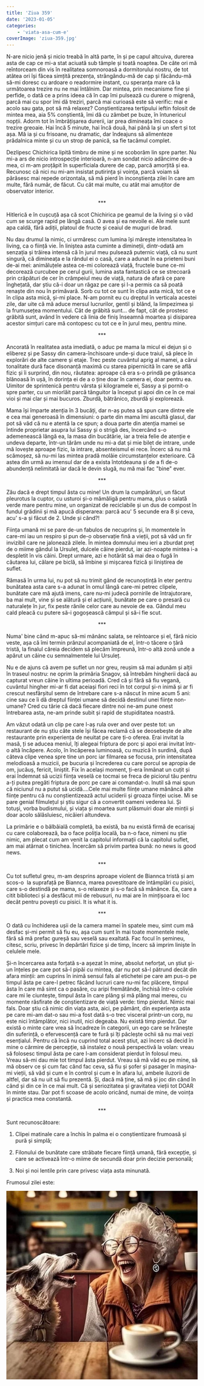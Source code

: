 ```yaml
---
title: 'Ziua 359'
date: '2023-01-05'
categories:
    - 'viata-asa-cum-e'
coverImage: 'ziua-359.jpg'
---
```


N-are nicio jenă și nicio treabă în altă parte, în și pe capul altcuiva, durerea asta de cap ce mi-a stat aciuată sub tâmple și toată noaptea. De câte ori mă reîntorceam din vis în realitatea somnoroasă a dormitorului nostru, de tot atâtea ori își făcea simțită prezența, strângându-mă de cap și făcându-mă să-mi doresc cu ardoare o readormire instant, cu speranța mare că la următoarea trezire nu ne mai întâlnim. Dar mintea, prin mecanisme fine și perfide, o dată ce a prins ideea că în cap îmi pulsează cu durere o migrenă, parcă mai cu spor îmi dă treziri, parcă mai curioasă este să verific: mai e acolo sau gata, pot să mă relaxez? Conștientizarea tertipului ieftin folosit de mintea mea, aia 5% conștientă, îmi dă cu zâmbet pe buze, în întunericul nopții. Adorm tot în îmbrățișarea durerii, iar prea dimineața îmi coace o trezire greoaie. Hai încă 5 minute, hai încă două, hai până la și un sfert și tot așa. Mă ia și cu frisoane, nu dramatic, dar îndeajuns să alimenteze prădalnica minte și cu un strop de panică, sa fie tacâmul complet.

Dezlipesc Chichirica lipită timbru de mine și ne scoborâm lin spre parter. Nu mi-a ars de nicio introspecție interioară, n-am sondat nicio adâncime de-a mea, ci m-am proțăpit în superficiala durere de cap, parcă amorțită și ea. Recunosc că nici nu mi-am insistat putirința și voința, parcă voiam să părăsesc mai repede orizontala, să mă pierd în inconștiența zilei în care am multe, fără număr, de făcut. Cu cât mai multe, cu atât mai amuțitor de observator interior.

<p style="text-align: center;">***</p>

Hitlerică e în cușcuță așa că scot Chichirica pe geamul de la living și o văd cum se scurge rapid pe lângă casă. O avea și ea nevoile ei. Ale mele sunt apa caldă, fără adiții, platoul de fructe și ceaiul de muguri de brad.

Nu dau drumul la nimic, ci urmăresc cum lumina își mărește intensitatea în living, ca o ființă vie. În liniștea asta cuminte a dimineții, dintr-odată am senzația și trăirea intensă că în jurul meu pulsează puternic viață, că nu sunt singură, că dimineața e la rândul ei o casă, care a adunat în ea prieteni buni de-ai mei: animăluțele astea ce-mi colorează viață, fructele bune ce-mi decorează curcubee pe cerul gurii, lumina asta fantastică ce se strecoară prin crăpături de cer în crâmpeiul meu de viață, natura de afară ce pare înghețată, dar știu că-i doar un răgaz pe care și l-a permis ca să poată renaște din nou în primăvară. Sorb cu tot ce sunt în clipa asta mică, tot ce e în clipa asta mică, și-mi place. N-am pornit eu cu dreptul în verticala acestei zile, dar uite că mă aduce mersul lucrurilor, gentil și blând, la limpezimea și la frumusețea momentului. Cât de grăbită sunt… de fapt, cât de prostesc grăbită sunt, având în vedere că linia de finiș înseamnă moartea și disiparea acestor simțuri care mă contopesc cu tot ce e în jurul meu, pentru mine.

<p style="text-align: center;">***</p>

Ancorată în realitatea asta imediată, o aduc pe mama la micul ei dejun și o eliberez și pe Sassy din camera-închisoare unde-și duce traiul, să plece în explorări de alte camere și etaje. Trec peste cuvântul aprig al mamei, a cărui tonalitate dură face disonanță maximă cu starea pipernicită în care se află fizic și îi surprind, din nou, răutatea: aproape că era s-o prindă pe grăsanca blănoasă în ușă, în dorința ei de a o ține doar în camera ei, doar pentru ea. Uimitor de sprintenică pentru vârsta și kilogramele ei, Sassy a și pornit-o spre parter, cu un miorlăit parcă tânguitor la început și apoi din ce în ce mai vioi și mai clar și mai bucuros. Zburdă, bătrânico, zburdă și explorează.

Mama își împarte atenția în 3 bucăți, dar n-aș putea să spun care dintre ele e cea mai generoasă în dimensiuni: o parte din mama îmi ascultă glasul, dar pot să văd că nu e atentă la ce spun; a doua parte din atenția mamei se întinde proprietar asupra lui Sassy și o strigă des, încercând s-o ademenească lângă ea, la masa din bucătărie, iar a treia felie de atenție e undeva departe, într-un tărâm unde nu mi-a dat și mie bilet de intrare, unde mă lovește aproape fizic, la intrare, absenteismul ei rece. Încerc să nu mă scămoșez, să nu-mi las mintea pradă molâie circumstanțelor exterioare. Că astea din urmă au imensul dar de a exista întotdeauna și de a fi de-o abundență nelimitată iar dacă le devin slugă, nu mă mai fac "bine" ever.

<p style="text-align: center;">***</p>

Zău dacă e drept timpul ăsta cu mine! Un drum la cumpărături, un făcut pleurotus la cuptor, cu usturoi și-o mămăligă pentru mama, plus o salată verde mare pentru mine, un organizat de reciclabile și un dus de compost în fundul grădinii și mă apucă disperarea: parcă acu' 5 secunde era 8 și ceva, acu' s-a și făcut de 2. Unde și când?!

Ființa umană mi se pare de-un fabulos de necuprins și, în momentele în care-mi iau un respiro și pun de-o observație fină a vieții, pot să văd un fir invizibil care ne jalonează zilele. În mintea domnului meu ieri a zburdat preț de o miime gândul la Ursuleț, dulcele câine pierdut, iar azi-noapte mintea i-a despletit în vis câini. Drept urmare, azi e hotărât să mai dea o fugă în căutarea lui, călare pe biclă, să îmbine și mișcarea fizică și liniștirea de suflet.

Rămasă în urma lui, nu pot să nu trimit gând de recunoștință în eter pentru bunătatea asta care s-a adunat în omul lângă care-mi petrec clipele, bunătate care mă ajută imens, care nu-mi judecă pornirile de întrajutorare, ba mai mult, vine și se alătură și el acțiunii, bunătate pe care o presară cu naturalețe în jur, fix peste rănile celor care au nevoie de ea. Gândul meu cald pleacă cu putere să-i gogoșească câmpul și să-i fie scut.

<p style="text-align: center;">***</p>

Numa' bine când m-apuc să-mi mănânc salata, se reîntoarce și el, fără nicio veste, așa că îmi termin prânzul acompaniată de el, într-o tăcere o țâră tristă, la finalul căreia decidem să plecăm împreună, într-o altă zonă unde a apărut un câine cu semnalmentele lui Ursuleț.

Nu e de ajuns că avem pe suflet un nor greu, reușim să mai adunăm și alții în traseul nostru: ne oprim la primăria Snagov, să întrebăm hingherii dacă au capturat vreun câine în ultima perioadă. Cred că și fără să fiu vegană, cuvântul hingher mi-ar fi dat aceiași fiori reci în tot corpul și-n inimă și ar fi crescut nesfârșitul semn de întrebare care s-a născut în mine acum 5 ani: cine sau ce îi dă dreptul ființei umane să decidă destinul unei ființe non-umane? Cred cu tărie că dacă fiecare dintre noi ne-am pune onest întrebarea asta, ne-am prinde subit și rapid de stupiditatea noastră.

Am văzut odată un clip pe care l-aș rula over and over peste tot: un restaurant de nu știu câte stele își făcea reclamă că se deosebește de alte restaurante prin experiența de neuitat pe care ți-o oferea. Erai invitat la masă, ți se aducea meniul, îți alegeai friptura de porc și apoi erai invitat într-o altă încăpere. Acolo, în încăperea luminoasă, cu muzică în surdină, după câteva clipe venea spre tine un porc iar filmarea se focusa, prin intensitatea melodioasă a muzicii, pe bucuria și încrederea cu care porcul se apropia de om, jucăuș, fericit, liniștit. Fix în același moment, ți-era înmânat un cuțit și erai îndemnat să ucizii ființa veselă ce tocmai se freca de piciorul tău pentru a-ți putea pregăti friptura de porc pe care ai comandat-o. Inutil să mai spun că niciunul nu a putut să ucidă….Cele mai multe ființe umane mănâncă alte ființe pentru că nu conștientizează actul uciderii și groaza ființei ucise. Mi se pare genial filmulețul și știu sigur că a convertit oameni vederea lui. Și totuși, vorba budismului, și viața și moartea sunt plăsmuiri doar ale minții și doar acolo sălăsluiesc, nicăieri altundeva.

La primărie e o bâlbâială completă, ba există, ba nu există firmă de ecarisaj cu care colaborează, ba o face poliția locală, ba n-o face, nimeni nu știe nimic, am plecat cum am venit la capitolul informații că la capitolul suflet, am mai atârnat o tinichea. Încercăm să privim partea bună: no news is good news.

<p style="text-align: center;">***</p>

Cu tot sufletul greu, m-am desprins aproape violent de Biannca tristă și am scos-o  la suprafață pe Biannca, marea povestitoare de întâmplări cu pisici, care s-o destindă pe mama, s-o relaxeze și s-o facă să mănânce. Ea, care a citit biblioteci și a desfăcut mii de rebusuri, nu mai are în mințișoara ei loc decât pentru povești cu pisici. It is what it is.

<p style="text-align: center;">***</p>

O dată cu închiderea ușii de la camera mamei în spatele meu, simt cum mă desfac și-mi permit să fiu eu, așa cum sunt în mai toate momentele mele, fără să mă prefac gureșă sau veselă sau exaltată. Fac focul în șemineu, citesc, scriu, privesc în depărtări fizice și de timp, încerc să imprim liniște în celulele mele.

Și-n încercarea asta forțată s-a așezat în mine, absolut neforțat, un știut și-un înțeles pe care pot să-l pipăi cu mintea, dar nu pot să-l pătrund decât din afara minții: am cuprins în inimă sensul fals al etichetei pe care am pus-o pe timpul ăsta pe care-l petrec făcând lucruri care nu-mi fac plăcere, timpul ăsta în care mă simt ca o pasăre, cu aripi fremătânde, închisă într-o colivie care mi le ciuntește, timpul ăsta în care plâng și mă plâng mai mereu, cu momente răsfirate de conștientizare de viață verde: timp pierdut. Nimic mai fals. Doar știu că nimic din viața asta, aici, pe pământ, din experiența asta pe care mi-am dat-o sau mi-a fost dată s-o trec visceral printr-un corp, nu este nici întâmplător, nici inutil, nici degeaba. Nu există timp pierdut. Dar există o minte care vrea să încadreze în categorii, un ego care se hrănește din suferință, o efervescență care te fură și îți pâclește ochii să nu mai vezi esențialul. Pentru că încă nu cuprind total acest știut, azi încerc să decid în mine o cârmire de percepție, să instalez o nouă perspectivă la volan: vreau să folosesc timpul ăsta pe care l-am considerat pierdut în folosul meu. Vreau să-mi dau mie tot timpul ăsta pierdut. Vreau să mă văd eu pe mine, să mă observ ce și cum fac când fac ceva, să fiu și șofer și pasager în mașina-mi vieții, să văd și cum e în control și cum e în afara lui, ambele iluzorii de altfel, dar să nu uit să fiu prezentă. Și, dacă mă ține, să mă și joc din când în când și din ce în ce mai mult. Că și seriozitatea și gravitatea vieții tot DOAR în minte stau. Dar pot fi scoase de acolo oricând, numai de mine, de voința și practica mea constantă.

<p style="text-align: center;">***</p>

Sunt recunoscătoare:

1. Clipei matinale care a închis în palma ei o conștientizare frumoasă și pură și simplă;

2. Filonului de bunătate care străbate fiecare ființă umană, fără excepție, și care se activează într-o miime de secundă doar prin decizie personală;

3. Noi și noi lentile prin care privesc viața asta minunată.

Frumosul zilei este:

![](images/359.jpeg)
